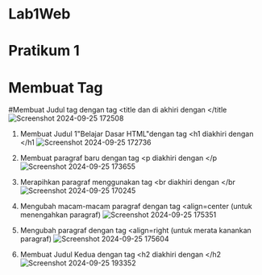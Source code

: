 # Lab1Web
# Pratikum 1
# Membuat Tag
#Membuat Judul tag dengan tag <title dan di akhiri dengan </title
![Screenshot 2024-09-25 172508](https://github.com/user-attachments/assets/c5cf3aa5-78c2-4686-b6be-fc7afa0f47ae)
1. Membuat Judul 1"Belajar Dasar HTML"dengan tag <h1 diakhiri dengan </h1
![Screenshot 2024-09-25 172736](https://github.com/user-attachments/assets/637fbadc-8422-4fbf-9e8b-9ea4c6bcba9f)
2. Membuat paragraf baru dengan tag <p diakhiri dengan </p
![Screenshot 2024-09-25 173655](https://github.com/user-attachments/assets/d05f6e32-587c-4f60-a413-172a4b875098)

3. Merapihkan paragraf menggunakan tag <br diakhiri dengan </br
![Screenshot 2024-09-25 170245](https://github.com/user-attachments/assets/b1a6686d-044c-414b-ae19-d897a07f200e)

4. Mengubah macam-macam paragraf dengan tag <align=center (untuk menengahkan paragraf)
![Screenshot 2024-09-25 175351](https://github.com/user-attachments/assets/d2e997e5-616b-4d4e-89cd-4b4989173987)

5. Mengubah paragraf dengan tag <align=right (untuk merata kanankan paragraf)
![Screenshot 2024-09-25 175604](https://github.com/user-attachments/assets/cb41268f-ed64-4229-bb41-ca8830ad02d8)

6. Membuat Judul Kedua dengan tag <h2 diakhiri dengan </h2
![Screenshot 2024-09-25 193352](https://github.com/user-attachments/assets/3d9f0105-cf8c-4cbe-8d3a-6ab72cb54743)









